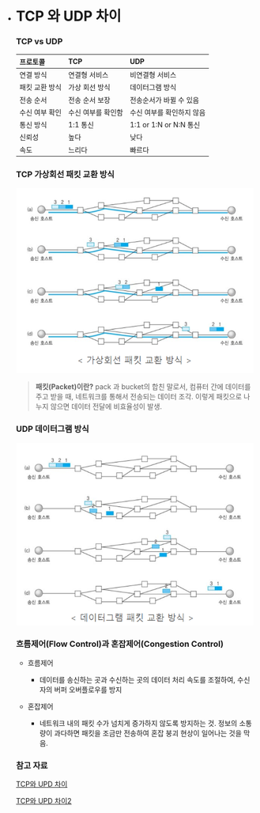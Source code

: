 - # **TCP 와 UDP 차이**

  ### TCP vs UDP

  | 프로토콜       | TCP                | UDP                       |
  | -------------- | ------------------ | ------------------------- |
  | 연결 방식      | 연결형 서비스      | 비연결형 서비스           |
  | 패킷 교환 방식 | 가상 회선 방식     | 데이터그램 방식           |
  | 전송 순서      | 전송 순서 보장     | 전송순서가 바뀔 수 있음   |
  | 수신 여부 확인 | 수신 여부를 확인함 | 수신 여부를 확인하지 않음 |
  | 통신 방식      | 1:1 통신           | 1:1 or 1:N or N:N 통신    |
  | 신뢰성         | 높다               | 낮다                      |
  | 속도           | 느리다             | 빠르다                    |

  

  ### TCP 가상회선 패킷 교환 방식

  ![img](02_TCP_UDP.assets/991BEB3359FEB5712F.png)

  > **패킷(Packet)이란?** pack 과 bucket의 합친 말로서, 컴퓨터 간에 데이터를 주고 받을 때, 네트워크를 통해서 전송되는 데이터 조각. 이렇게 패킷으로 나누지 않으면 데이터 전달에 비효율성이 발생.

  

  ### UDP 데이터그램 방식

  ![img](02_TCP_UDP.assets/9969973359FEB59309.png)

  

  ### 흐름제어(Flow Control)과 혼잡제어(Congestion Control)

  - 흐름제어

    - 데이터를 송신하는 곳과 수신하는 곳의 데이터 처리 속도를 조절하여, 수신자의 버퍼 오버플로우를 방지

  - 혼잡제어

    - 네트워크 내의 패킷 수가 넘치게 증가하지 않도록 방지하는 것. 정보의 소통량이 과다하면 패킷을 조금만 전송하여 혼잡 붕괴 현상이 일어나는 것을 막음.

      

  ### 참고 자료

  [TCP와 UPD 차이](https://mangkyu.tistory.com/15)

  [TCP와 UPD 차이2](https://velog.io/@hidaehyunlee/TCP-와-UDP-의-차이)